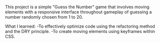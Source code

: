 This project is a simple "Guess the Number" game that involves moving elements with a responsive interface throughout gameplay of guessing a number randomly chosen from 1 to 20.


What I learned:
-To effectively optimize code using the refactoring method and the DRY principle.
-To create moving elements using keyframes within CSS.


